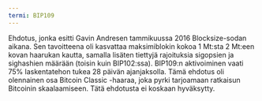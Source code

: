 ```yaml
---
termi: BIP109
---
```


Ehdotus, jonka esitti Gavin Andresen tammikuussa 2016 Blocksize-sodan aikana. Sen tavoitteena oli kasvattaa maksimiblokin kokoa 1 Mt:sta 2 Mt:een kovan haarukan kautta, samalla lisäten tiettyjä rajoituksia sigopsien ja sighashien määrään (toisin kuin BIP102:ssa). BIP109:n aktivoiminen vaati 75% laskentatehon tukea 28 päivän ajanjaksolla. Tämä ehdotus oli olennainen osa Bitcoin Classic -haaraa, joka pyrki tarjoamaan ratkaisun Bitcoinin skaalaamiseen. Tätä ehdotusta ei koskaan hyväksytty.